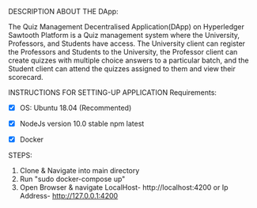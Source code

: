 DESCRIPTION ABOUT THE DApp:

The Quiz Management Decentralised Application(DApp) on Hyperledger Sawtooth Platform is a Quiz management system where the University, Professors, and Students have access. The University client can register the Professors and Students to the University, the Professor client can create quizzes with multiple choice answers to a particular batch, and the Student client can attend the quizzes assigned to them and view their scorecard.



INSTRUCTIONS FOR SETTING-UP APPLICATION Requirements:

- [X] OS: Ubuntu 18.04 (Recommented)
- [X] NodeJs version 10.0 stable npm latest
- [X] Docker




STEPS:

1. Clone & Navigate into main directory
2. Run "sudo docker-compose up"
3. Open Browser & navigate LocalHost- http://localhost:4200 or Ip Address- http://127.0.0.1:4200

